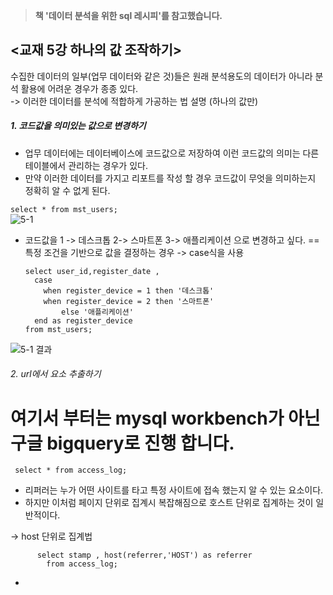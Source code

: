 > **책 '데이터 분석을 위한 sql 레시피'를 참고했습니다.**

## <교재 5강 하나의 값 조작하기>

수집한 데이터의 일부(업무 데이터와 같은 것)들은 원래 분석용도의 데이터가 아니라 분석 활용에 어려운 경우가 종종 있다. <br>
 -> 이러한 데이터를 분석에 적합하게 가공하는 법 설명 (하나의 값만)


##### 1. 코드값을 의미있는 값으로 변경하기
  * 업무 데이터에는 데이터베이스에 코드값으로 저장하여 이런 코드값의 의미는 다른 테이블에서 관리하는 경우가 있다. 
  * 만약 이러한 데이터를 가지고 리포트를 작성 할 경우 코드값이 무엇을 의미하는지 정확히 알 수 없게 된다.

``` select * from mst_users; ```
<br> ![5-1](https://user-images.githubusercontent.com/113004818/215972143-d0aed428-1324-48eb-805b-4aeb2fb4b860.PNG)
  * 코드값을 1 -> 데스크톱 2-> 스마트폰 3-> 애플리케이션 으로 변경하고 싶다.  ==특정 조건을 기반으로 값을 결정하는 경우 -> case식을 사용


        select user_id,register_date ,
          case        
            when register_device = 1 then '데스크톱'
            when register_device = 2 then '스마트폰'
                else '애플리케이션'
          end as register_device
        from mst_users;
![5-1 결과](https://user-images.githubusercontent.com/113004818/215972618-a2c37be0-6fda-44e3-bd28-a5d7a8e35586.PNG)


###### 2. url에서 요소 추출하기
# 여기서 부터는 mysql workbench가 아닌 구글 bigquery로 진행 합니다.
     select * from access_log;
  * 리퍼러는 누가 어떤 사이트를 타고 특정 사이트에 접속 했는지 알 수 있는 요소이다. 
  * 하지만 이처럼 페이지 단위로 집계시 복잡해짐으로 호스트 단위로 집계하는 것이 일반적이다.

-> host 단위로 집계법

          select stamp , host(referrer,'HOST') as referrer
            from access_log;
            
  *               
        
